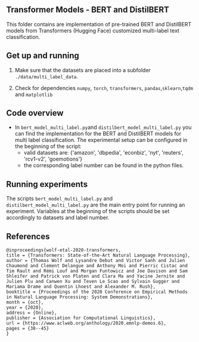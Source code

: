 ## Transformer Models - BERT and DistilBERT 

This folder contains are implementation of pre-trained BERT and DistilBERT models from Transformers (Hugging Face) customized multi-label text classification.

## Get up and running

1. Make sure that the datasets are placed into a subfolder `./data/multi_label_data`.

2. Check for dependencies `numpy`, `torch`, `transformers`, `pandas`,`sklearn`,`tqdm` and `matplotlib`


## Code overview

- In `bert_model_multi_label.py`and `distilbert_model_multi_label.py` you can find the implementation for the BERT and DistilBERT models for multi label classification.
  The experimental setup can be configured in the beginning of the script:
    - valid datasets are: {'amazon', 'dbpedia', 'econbiz', 'nyt', 'reuters', 'rcv1-v2', 'goemotions'}
    - the corresponding label number can be found in the python files.

## Running experiments

The scripts `bert_model_multi_label.py` and `distilbert_model_multi_label.py` are the main entry point for running an experiment. Variables at the beginning of the scripts should be set accordingly to datasets and label number.

## References

    @inproceedings{wolf-etal-2020-transformers,
    title = {Transformers: State-of-the-Art Natural Language Processing},
    author = {Thomas Wolf and Lysandre Debut and Victor Sanh and Julien Chaumond and Clement Delangue and Anthony Moi and Pierric Cistac and Tim Rault and Rémi Louf and Morgan Funtowicz and Joe Davison and Sam Shleifer and Patrick von Platen and Clara Ma and Yacine Jernite and Julien Plu and Canwen Xu and Teven Le Scao and Sylvain Gugger and Mariama Drame and Quentin Lhoest and Alexander M. Rush},
    booktitle = {Proceedings of the 2020 Conference on Empirical Methods in Natural Language Processing: System Demonstrations},
    month = {oct},
    year = {2020},
    address = {Online},
    publisher = {Association for Computational Linguistics},
    url = {https://www.aclweb.org/anthology/2020.emnlp-demos.6},
    pages = {38--45}
    }

